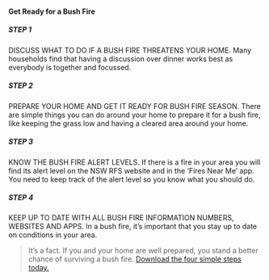 #### Get Ready for a Bush Fire
##### STEP 1
DISCUSS WHAT TO DO IF A BUSH FIRE THREATENS YOUR HOME.
Many households find that having a discussion over dinner works best as everybody is together and focussed.

##### STEP 2
PREPARE YOUR HOME AND GET IT READY FOR BUSH FIRE SEASON.
There are simple things you can do around your home to prepare it for a bush fire, like keeping the grass low and having a cleared area around your home.

##### STEP 3
KNOW THE BUSH FIRE ALERT LEVELS.
If there is a fire in your area you will find its alert level on the NSW RFS website and in the ‘Fires Near Me’ app. You need to keep track of the alert level so you know what you should do.

##### STEP 4
KEEP UP TO DATE WITH ALL BUSH FIRE INFORMATION NUMBERS, WEBSITES AND APPS.
In a bush fire, it’s important that you stay up to date on conditions in your area.


> It’s a fact. If you and your home are well prepared, you stand a better chance of surviving a bush fire. [Download the four simple steps today.](https://www.rfs.nsw.gov.au/__data/assets/pdf_file/0003/36597/BFSP-Complete.pdf)